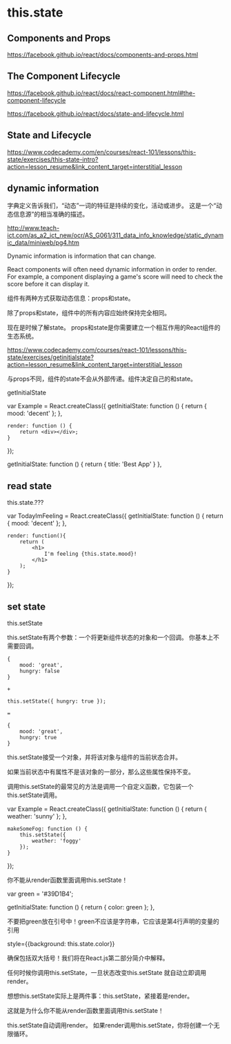 # this.state  


## Components and Props

https://facebook.github.io/react/docs/components-and-props.html


## The Component Lifecycle

https://facebook.github.io/react/docs/react-component.html#the-component-lifecycle



https://facebook.github.io/react/docs/state-and-lifecycle.html

## State and Lifecycle






https://www.codecademy.com/en/courses/react-101/lessons/this-state/exercises/this-state-intro?action=lesson_resume&link_content_target=interstitial_lesson



## dynamic information  


字典定义告诉我们，“动态”一词的特征是持续的变化，活动或进步。
这是一个“动态信息源”的相当准确的描述。

http://www.teach-ict.com/as_a2_ict_new/ocr/AS_G061/311_data_info_knowledge/static_dynamic_data/miniweb/pg4.htm



Dynamic information is information that can change.

React components will often need dynamic information in order to render. For example, a component displaying a game's score will need to check the score before it can display it.

组件有两种方式获取动态信息：props和state。

除了props和state，组件中的所有内容应始终保持完全相同。

现在是时候了解state。
props和state是你需要建立一个相互作用的React组件的生态系统。


https://www.codecademy.com/courses/react-101/lessons/this-state/exercises/getinitialstate?action=lesson_resume&link_content_target=interstitial_lesson

与props不同，组件的state不会从外部传递。组件决定自己的和state。

getInitialState


var Example = React.createClass({
    getInitialState: function () {
        return { mood: 'decent' };
    },

    render: function () {
        return <div></div>;
    }
});

<Example />


getInitialState: function () {
    return { title: 'Best App' }
},



## read state

this.state.???


var TodayImFeeling = React.createClass({
    getInitialState: function () {
        return { mood: 'decent' };
    },

    render: function(){
        return (
            <h1>
                I'm feeling {this.state.mood}!
            </h1>
        );
    }
});



## set state

this.setState

this.setState有两个参数：一个将更新组件状态的对象和一个回调。
你基本上不需要回调。

``` 
{
    mood: 'great',
    hungry: false
}

+

this.setState({ hungry: true });

=

{
    mood: 'great',
    hungry: true
}

``` 


this.setState接受一个对象，并将该对象与组件的当前状态合并。

如果当前状态中有属性不是该对象的一部分，那么这些属性保持不变。



调用this.setState的最常见的方法是调用一个自定义函数，它包装一个this.setState调用。


var Example = React.createClass({
    getInitialState: function () {
        return { weather: 'sunny' };
    },

    makeSomeFog: function () {
        this.setState({
            weather: 'foggy'
        });
    }
});



你不能从render函数里面调用this.setState！

var green = '#39D1B4';

getInitialState: function () {
    return {
        color: green 
    };
},

不要把green放在引号中！green不应该是字符串，它应该是第4行声明的变量的引用

style={{background: this.state.color}}

确保包括双大括号！我们将在React.js第二部分简介中解释。





任何时候你调用this.setState，一旦状态改变this.setState 就自动立即调用render。


想想this.setState实际上是两件事：this.setState，紧接着是render。

这就是为什么你不能从render函数里面调用this.setState！

this.setState自动调用render。
如果render调用this.setState，你将创建一个无限循环。




